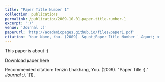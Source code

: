 ```yaml
---
title: "Paper Title Number 1"
collection: publications
permalink: /publication/2009-10-01-paper-title-number-1
excerpt: ':)'
venue: 'Journal :)'
paperurl: 'http://academicpages.github.io/files/paper1.pdf'
citation: 'Your Name, You. (2009). &quot;Paper Title Number 1.&quot; <i>Journal 1</i>. 1(1).'
---
```


This paper is about :)

[Download paper here](http://academicpages.github.io/files/paper1.pdf)

Recommended citation: Tenzin Lhakhang, You. (2009). "Paper Title :)." <i>Journal :)</i>. 1(1).